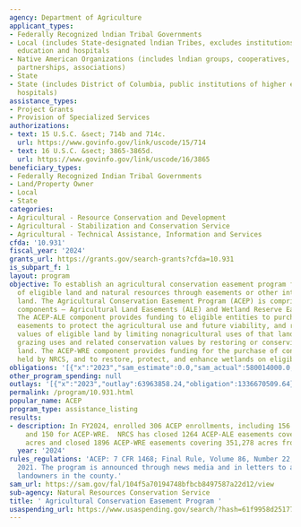 ```yaml
---
agency: Department of Agriculture
applicant_types:
- Federally Recognized lndian Tribal Governments
- Local (includes State-designated lndian Tribes, excludes institutions of higher
  education and hospitals
- Native American Organizations (includes lndian groups, cooperatives, corporations,
  partnerships, associations)
- State
- State (includes District of Columbia, public institutions of higher education and
  hospitals)
assistance_types:
- Project Grants
- Provision of Specialized Services
authorizations:
- text: 15 U.S.C. &sect; 714b and 714c.
  url: https://www.govinfo.gov/link/uscode/15/714
- text: 16 U.S.C. &sect; 3865-3865d.
  url: https://www.govinfo.gov/link/uscode/16/3865
beneficiary_types:
- Federally Recognized Indian Tribal Governments
- Land/Property Owner
- Local
- State
categories:
- Agricultural - Resource Conservation and Development
- Agricultural - Stabilization and Conservation Service
- Agricultural - Technical Assistance, Information and Services
cfda: '10.931'
fiscal_year: '2024'
grants_url: https://grants.gov/search-grants?cfda=10.931
is_subpart_f: 1
layout: program
objective: To establish an agricultural conservation easement program for the conservation
  of eligible land and natural resources through easements or other interests in the
  land. The Agricultural Conservation Easement Program (ACEP) is comprised of two
  components – Agricultural Land Easements (ALE) and Wetland Reserve Easements (WRE).
  The ACEP-ALE component provides funding to eligible entities to purchase conservation
  easements to protect the agricultural use and future viability, and related conservation
  values of eligible land by limiting nonagricultural uses of that land; and to protect
  grazing uses and related conservation values by restoring or conserving eligible
  land. The ACEP-WRE component provides funding for the purchase of conservation easements
  held by NRCS, and to restore, protect, and enhance wetlands on eligible land.
obligations: '[{"x":"2023","sam_estimate":0.0,"sam_actual":580014000.0,"usa_spending_actual":1274099945.21},{"x":"2024","sam_estimate":0.0,"sam_actual":643255000.0,"usa_spending_actual":83636579.95},{"x":"2025","sam_estimate":0.0,"sam_actual":880061000.0,"usa_spending_actual":7655857.13}]'
other_program_spending: null
outlays: '[{"x":"2023","outlay":63963858.24,"obligation":1336670509.64},{"x":"2024","outlay":19304500.54,"obligation":294410013.25},{"x":"2025","outlay":0.0,"obligation":7655863.42}]'
permalink: /program/10.931.html
popular_name: ACEP
program_type: assistance_listing
results:
- description: In FY2024, enrolled 306 ACEP enrollments, including 156 for ACEP-ALE
    and 150 for ACEP-WRE.  NRCS has closed 1264 ACEP-ALE easements covering 836,968
    acres and closed 1896 ACEP-WRE easements covering 351,278 acres from 2014-2024.
  year: '2024'
rules_regulations: 'ACEP: 7 CFR 1468; Final Rule, Volume 86, Number 22, February 4,
  2021. The program is announced through news media and in letters to agricultural
  landowners in the county.'
sam_url: https://sam.gov/fal/104f5a70194748bfbcb8497587a22d12/view
sub-agency: Natural Resources Conservation Service
title: ' Agricultural Conservation Easement Program '
usaspending_url: https://www.usaspending.gov/search/?hash=61f9958d251770ce6ac36bae228d7a82
---
```


